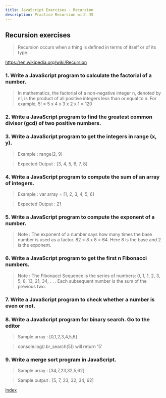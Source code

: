```yaml
---
title: JavaScript Exercises - Recursion
description: Practice Recursion with JS
---
```

<script src="https://embed.runkit.com"></script>
<script src="script.js"></script>



## Recursion exercises

> Recursion occurs when a thing is defined in terms of itself or of its type.

https://en.wikipedia.org/wiki/Recursion

### 1. Write a JavaScript program to calculate the factorial of a number.

> In mathematics, the factorial of a non-negative integer n, denoted by n!, is the product of all positive integers less than or equal to n. For example, 5! = 5 x 4 x 3 x 2 x 1 = 120

<div class="runkit"></div>

### 2. Write a JavaScript program to find the greatest common divisor (gcd) of two positive numbers.

<div class="runkit"></div>

### 3. Write a JavaScript program to get the integers in range (x, y).

> Example : range(2, 9)

> Expected Output : [3, 4, 5, 6, 7, 8]

<div class="runkit"></div>

### 4. Write a JavaScript program to compute the sum of an array of integers.

> Example : var array = [1, 2, 3, 4, 5, 6]

> Expected Output : 21

<div class="runkit"></div>

### 5. Write a JavaScript program to compute the exponent of a number.

> Note : The exponent of a number says how many times the base number is used as a factor.
82 = 8 x 8 = 64. Here 8 is the base and 2 is the exponent.

<div class="runkit"></div>

### 6. Write a JavaScript program to get the first n Fibonacci numbers.

> Note : The Fibonacci Sequence is the series of numbers: 0, 1, 1, 2, 3, 5, 8, 13, 21, 34, . . . Each subsequent number is the sum of the previous two.

<div class="runkit"></div>

### 7. Write a JavaScript program to check whether a number is even or not.

<div class="runkit"></div>

### 8. Write a JavaScript program for binary search. Go to the editor

> Sample array : [0,1,2,3,4,5,6]

> console.log(l.br_search(5)) will return '5'

<div class="runkit"></div>

### 9. Write a merge sort program in JavaScript.

> Sample array : [34,7,23,32,5,62]

> Sample output : [5, 7, 23, 32, 34, 62]


<div class="runkit"></div>

[Index](/)

